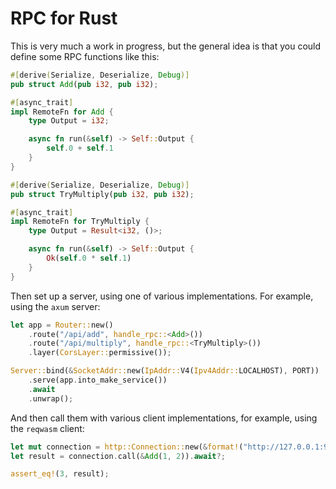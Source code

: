 # RPC for Rust

This is very much a work in progress, but the general idea is that you could define some RPC functions like this:

```rust
#[derive(Serialize, Deserialize, Debug)]
pub struct Add(pub i32, pub i32);

#[async_trait]
impl RemoteFn for Add {
    type Output = i32;

    async fn run(&self) -> Self::Output {
        self.0 + self.1
    }
}

#[derive(Serialize, Deserialize, Debug)]
pub struct TryMultiply(pub i32, pub i32);

#[async_trait]
impl RemoteFn for TryMultiply {
    type Output = Result<i32, ()>;

    async fn run(&self) -> Self::Output {
        Ok(self.0 * self.1)
    }
}
```

Then set up a server, using one of various implementations. For example, using the `axum` server:

```rust
let app = Router::new()
    .route("/api/add", handle_rpc::<Add>())
    .route("/api/multiply", handle_rpc::<TryMultiply>())
    .layer(CorsLayer::permissive());

Server::bind(&SocketAddr::new(IpAddr::V4(Ipv4Addr::LOCALHOST), PORT))
    .serve(app.into_make_service())
    .await
    .unwrap();
```

And then call them with various client implementations, for example, using the `reqwasm` client:

```rust
let mut connection = http::Connection::new(&format!("http://127.0.0.1:9090/api/add"));
let result = connection.call(&Add(1, 2)).await?;

assert_eq!(3, result);
```
